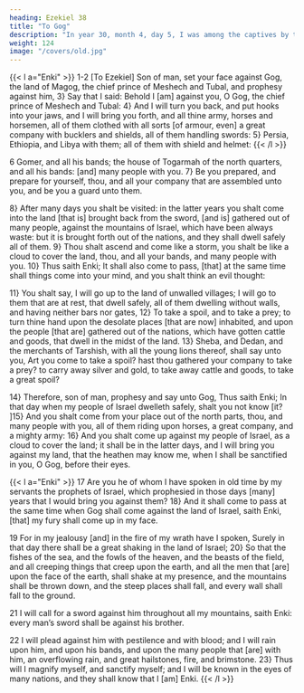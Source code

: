 ```yaml
---
heading: Ezekiel 38
title: "To Gog"
description: "In year 30, month 4, day 5, I was among the captives by the river of Chebar"
weight: 124
image: "/covers/old.jpg"
---
```




{{< l a="Enki" >}}
1-2 [To Ezekiel] Son of man, set your face against Gog, the land of Magog, the chief prince of Meshech and Tubal, and prophesy against him, 3} Say that I said: Behold I [am] against you, O Gog, the chief prince of Meshech and Tubal: 4} And I will turn you back, and put hooks into your jaws, and I will bring you forth, and all thine army, horses and horsemen, all of them clothed with all sorts [of armour, even] a great company with bucklers and shields, all of them handling swords: 5} Persia, Ethiopia, and Libya with them; all of them with shield and helmet: 
{{< /l >}}


6 Gomer, and all his bands; the house of Togarmah of the north quarters, and all his bands:
[and] many people with you. 7} Be you prepared, and prepare for yourself, thou, and all your company that are
assembled unto you, and be you a guard unto them. 

8} After many days you shalt be visited: in the latter years you shalt come into the land [that is] brought back from the sword, [and is] gathered out of many people, against the mountains of Israel, which have been always waste: but it is brought forth out of the nations, and they shall dwell safely all of them. 9} Thou shalt ascend and come like a storm, you shalt be like a cloud to cover the land, thou, and all your bands, and many people with you. 10} Thus saith Enki; It shall also come to pass, [that] at the same time shall things come into your mind, and you shalt think an evil thought:

11} You shalt say, I will go up to the land of unwalled villages; I will go to them that are at rest, that dwell safely, all of them dwelling without walls, and having neither bars nor gates, 12} To take a spoil, and to take a prey; to turn thine hand upon the desolate places [that are now] inhabited, and upon the people [that are] gathered out of the nations, which have gotten cattle and goods, that dwell in the midst of the land. 13} Sheba, and Dedan, and the merchants of Tarshish, with all the young lions thereof, shall say unto you, Art you come to take a spoil? hast thou gathered your company to take a prey? to carry away silver and gold, to take away cattle and goods, to take a great spoil?

14} Therefore, son of man, prophesy and say unto Gog, Thus saith Enki; In that day when my people of Israel dwelleth safely, shalt you not know [it? ]15} And you shalt come from your place out of the north parts, thou, and many people with you, all of them riding upon horses, a great company, and a mighty army: 16} And you shalt come up against my people of Israel, as a cloud to cover the land; it shall be in the latter days, and I will bring you against my land, that the heathen may know me, when I shall be sanctified in you, O Gog, before their eyes.


{{< l a="Enki" >}}
17 Are you he of whom I have spoken in old time by my servants the prophets of Israel, which prophesied in those days [many] years that I would bring you against them? 18} And it shall come to pass at the same time when Gog shall come against the land of Israel, saith Enki, [that] my fury shall come up in my face.

19 For in my jealousy [and] in the fire of my wrath have I spoken, Surely in that day there shall be a great shaking in the land of Israel; 20} So that the fishes of the sea, and the fowls of the heaven, and the beasts of the field, and all creeping things that creep upon the earth, and all the men that [are] upon the face of the earth, shall shake at my presence, and the mountains shall be thrown down, and the steep places shall fall, and every wall shall fall to the ground.

21 I will call for a sword against him throughout all my mountains, saith
Enki: every man’s sword shall be against his
brother. 

22 I will plead against him with pestilence and with blood; and I will rain upon him, and upon his bands, and upon the many people that [are] with him, an overflowing rain, and great hailstones, fire, and brimstone. 23} Thus will I magnify myself, and sanctify myself; and I will be known in the eyes of many nations, and they shall know that I [am] Enki.
{{< /l >}}


